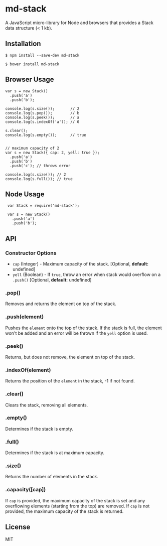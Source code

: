 # md-stack

A JavaScript micro-library for Node and browsers that provides a Stack data structure (< 1 kb).

## Installation

```
$ npm install --save-dev md-stack
```

```
$ bower install md-stack
```

## Browser Usage

    var s = new Stack()
      .push('a')
      .push('b');

    console.log(s.size());       // 2
    console.log(s.pop());        // b
    console.log(s.peek());       // a
    console.log(s.indexOf('a')); // 0
  
    s.clear();
    console.log(s.empty());      // true
    
    
    // maximum capacity of 2
    var s = new Stack({ cap: 2, yell: true });
      .push('a')
      .push('b')
      .push('c'); // throws error
    
    console.log(s.size()); // 2
    console.log(s.full()); // true

## Node Usage

     var Stack = require('md-stack');
     
     var s = new Stack()
       .push('a')
       .push('b');
    
## API

### Constructor Options
* `cap` (Integer) - Maximum capacity of the stack.  [Optional, **default:** undefined]
* `yell` (Boolean) - If `true`, throw an error when stack would overflow on a `.push()`  [Optional, **default:** undefined]

### .pop()
Removes and returns the element on top of the stack.

### .push(element)
Pushes the `element` onto the top of the stack.  If the stack is full, the element won't be added and an error will
be thrown if the `yell` option is used.

### .peek()
Returns, but does not remove, the element on top of the stack.

### .indexOf(element)
Returns the position of the `element` in the stack, -1 if not found.

### .clear()
Clears the stack, removing all elements.

### .empty()
Determines if the stack is empty.

### .full()
Determines if the stack is at maximum capacity.

### .size()
Returns the number of elements in the stack.

### .capacity([cap])
If `cap` is provided, the maximum capacity of the stack is set and any overflowing elements (starting from the
top) are removed.  If `cap` is not provided, the maximum capacity of the stack is returned.

## License

MIT
